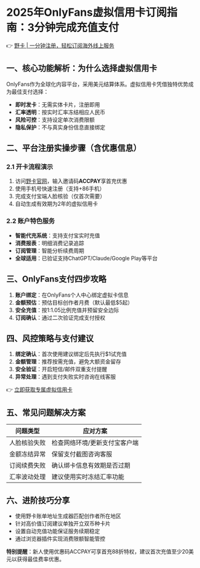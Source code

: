 # 2025年OnlyFans虚拟信用卡订阅指南：3分钟完成充值支付

👉 [野卡 | 一分钟注册，轻松订阅海外线上服务](https://bbtdd.com/yeka)

## 一、核心功能解析：为什么选择虚拟信用卡
OnlyFans作为全球化内容平台，采用美元结算体系。虚拟信用卡凭借独特优势成为最佳支付选择：
- **即时发卡**：无需实体卡片，注册即用
- **汇率透明**：按实时汇率冻结相应人民币
- **风险可控**：支持设定单次消费限额
- **隐私保护**：不与真实身份信息直接绑定

## 二、平台注册实操步骤（含优惠信息）

### 2.1 开卡流程演示
1. 访问[野卡官网](https://bbtdd.com/yeka)，输入邀请码**ACCPAY**享首充优惠
2. 使用手机号快速注册（支持+86手机）
3. 完成支付宝端人脸核验（仅首次需要）
4. 自动生成有效期为2年的虚拟信用卡



### 2.2 账户特色服务
- **智能代充系统**：支持支付宝实时充值
- **消费报表**：明细消费记录追踪
- **订阅管理**：智能分析续费周期
- **全球适用**：已验证支持ChatGPT/Claude/Google Play等平台

## 三、OnlyFans支付四步攻略
1. **账户绑定**：在OnlyFans个人中心绑定虚拟卡信息
2. **金额预估**：预估目标创作者月费（默认最低$5起）
3. **安全充值**：按1:1.05比例充值并预留安全边际
4. **订阅确认**：通过二次验证完成支付授权



## 四、风控策略与支付建议
1. **绑定确认**：首次使用建议绑定后先执行$1试充值
2. **金额管理**：推荐按需充值，避免大额资金留存
3. **安全验证**：开启短信/邮件双重支付提醒
4. **异常处理**：遇到支付失败实时咨询在线客服

👉 [立即获取专属虚拟信用卡](https://bbtdd.com/yeka)

## 五、常见问题解决方案
| 问题类型 | 应对方案 |
|---------|----------|
|人脸核验失败|检查网络环境/更新支付宝客户端|
|金额冻结异常|保留支付截图咨询客服|
|订阅续费失败|确认绑卡信息有效期是否过期|
|汇率波动处理|建议使用实时冻结汇率功能|

## 六、进阶技巧分享
- 使用野卡账单地址生成器匹配创作者所在地区
- 针对高价值订阅建议单独开立双币种卡片
- 设置自动充值功能保证服务续期稳定
- 通过浏览器插件实现消费限额智能管控



**特别提醒**：新人使用优惠码ACCPAY可享首充88折特权，建议首次充值至少20美元以获得最佳费率优惠。